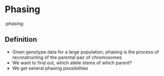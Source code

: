 # Phasing
:phasing:

## Definition
- Given genotype data for a large population, phasing is the process of reconstructing of the parental pair of chromosomes
- We want to find out, which allele stems of which parent?
- We get several phasing possibilities
